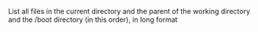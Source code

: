 List all files in the current directory and the parent of the working directory and the /boot directory (in this order), in long format
